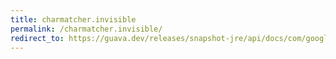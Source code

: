 ```yaml
---
title: charmatcher.invisible
permalink: /charmatcher.invisible/
redirect_to: https://guava.dev/releases/snapshot-jre/api/docs/com/google/common/base/CharMatcher.html#invisible--
---
```

